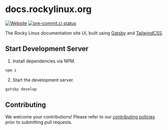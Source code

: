 # docs.rockylinux.org

[![Website](https://img.shields.io/website?up_message=up&url=https%3A%2F%2Frockylinux-docs.vercel.app)](https://rockylinux-docs.vercel.app)
[![pre-commit.ci status](https://results.pre-commit.ci/badge/github/rocky-linux/docs.rockylinux.org/master.svg)](https://results.pre-commit.ci/latest/github/rocky-linux/docs.rockylinux.org/main)

The Rocky Linux documentation site UI, built using [Gatsby](https://gatsbyjs.com) and [TailwindCSS](https://tailwindcss.com).

## Start Development Server

1. Install dependencies via NPM.

```bash
npm i
```

2. Start the development server.

```bash
gatsby develop
```

## Contributing

We welcome your contributions! Please refer to our [contributing policies](https://github.com/rocky-linux/docs.rockylinux.org/blob/main/CONTRIBUTING.md) prior to submitting pull requests.
